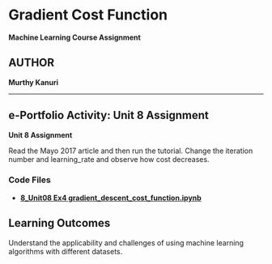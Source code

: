 # Gradient Cost Function

**Machine Learning Course Assignment**

## AUTHOR

**Murthy Kanuri**


---

## e-Portfolio Activity: **Unit 8 Assignment**

**Unit 8 Assignment**

Read the Mayo 2017 article and then run the tutorial. Change the iteration number and learning_rate and observe how cost decreases.

### Code Files

- **[8\_Unit08 Ex4 gradient_descent_cost_function.ipynb](https://github.com/m-kanuri/m-kanuri.github.io/blob/main/MachineLearning/Unit08/Unit08_Ex4_gradient_descent_cost_function.ipynb)**

## Learning Outcomes

Understand the applicability and challenges of using machine learning algorithms with different datasets.


